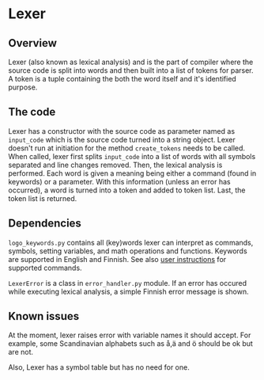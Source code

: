 # Lexer

## Overview
Lexer (also known as lexical analysis) and is the part of compiler where the source code is split into words and then built into a list of tokens for parser. A token is a tuple containing the both the word itself and it's identified purpose.

## The code
Lexer has a constructor with the source code as parameter named as ```input_code``` which is the source code turned into a string object. Lexer doesn't run at initiation for the method ```create_tokens``` needs to be called. When called, lexer first splits ```input_code``` into a list of words with all symbols separated and line changes removed. Then, the lexical analysis is performed. Each word is given a meaning being either a command (found in keywords) or a parameter. With this information (unless an error has occurred), a word is turned into a token and added to token list. Last, the token list is returned.


## Dependencies
```logo_keywords.py``` contains all (key)words lexer can interpret as commands, symbols, setting variables, and math operations and functions. Keywords are supported in English and Finnish. See also [user instructions](https://github.com/Robot-Logo-Compiler/Robot-Logo-Compiler/blob/main/Documentation/instructions.MD) for supported commands.

```LexerError``` is a class in ```error_handler.py``` module. If an error has occured while executing lexical analysis, a simple Finnish error message is shown.

## Known issues
At the moment, lexer raises error with variable names it should accept. For example, some Scandinavian alphabets such as å,ä and ö should be ok but are not.

Also, Lexer has a symbol table but has no need for one.
